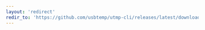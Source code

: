 ```yaml
---
layout: 'redirect'
redir_to: 'https://github.com/usbtemp/utmp-cli/releases/latest/download/utmp-cli'
---
```

